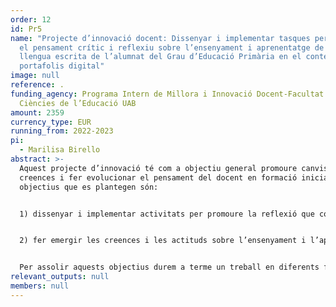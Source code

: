 ```yaml
---
order: 12
id: Pr5
name: "Projecte d’innovació docent: Dissenyar i implementar tasques per promoure
  el pensament crític i reflexiu sobre l’ensenyament i aprenentatge de la
  llengua escrita de l’alumnat del Grau d’Educació Primària en el context del
  portafolis digital"
image: null
reference: .
funding_agency: Programa Intern de Millora i Innovació Docent-Facultat de
  Ciències de l’Educació UAB
amount: 2359
currency_type: EUR
running_from: 2022-2023
pi:
  - Marilisa Birello
abstract: >-
  Aquest projecte d’innovació té com a objectiu general promoure canvis en les
  creences i fer evolucionar el pensament del docent en formació inicial. Els
  objectius que es plantegen són: 


  1) dissenyar i implementar activitats per promoure la reflexió que combinen conceptes teòrics, resultats de la recerca i aplicacions pràctiques; i 


  2) fer emergir les creences i les actituds sobre l’ensenyament i l’aprenentatge de la llengua escrita per desenvolupar l’esperit crític dels futurs mestres. 


  Per assolir aquests objectius durem a terme un treball en diferents fases, que quedarà recollit en un portafolis digital. La primera fase implica una presa de consciència per part de l’alumnat dels seus coneixements sobre l’ensenyament i aprenentatge de la llengua escrita i de les seves creences respecte a com s’aprèn i com s’ensenya a escriure i a llegir. La segona fase preveu que cada setmana es presenti els resultats provinents de recerques sobre un tema. Es duran a terme activitats que implicaran anàlisis de resultats de la recerca, anàlisi de propostes didàctiques, de produccions escrites dels alumnes i de la retroacció proporcionada pels docents. Cada sessió inclou un espai per a la reflexió. La tercera fase consisteix en l’avaluació de tot el procés i es farà a través d’una activitat per reflexionar sobre com les seves creences han evolucionat i un qüestionari per valorar el projecte i les activitats dutes a terme. El fet de recollir les tasques i reflexions en un portafolis digital facilitarà a alumnat i professorat el seguiment de tot el procés.
relevant_outputs: null
members: null
---
```

